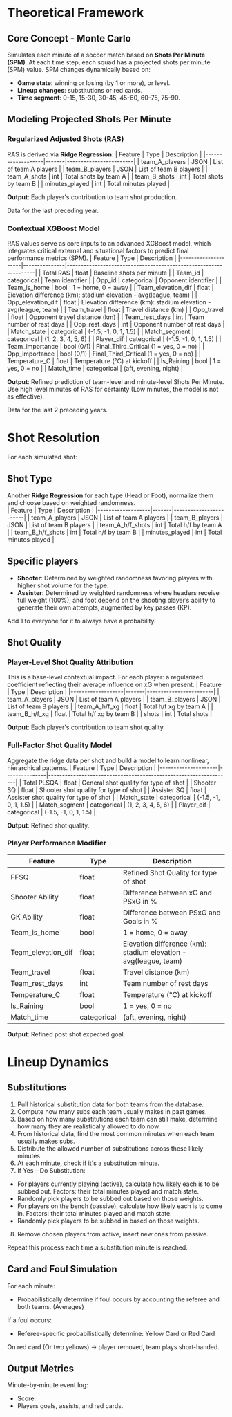 # Theoretical Framework
## Core Concept - Monte Carlo
Simulates each minute of a soccer match based on **Shots Per Minute (SPM)**. At each time step, each squad has a projected shots per minute (SPM) value. SPM changes dynamically based on:
- **Game state**: winning or losing (by 1 or more), or level.
- **Lineup changes**: substitutions or red cards.
- **Time segment**: 0-15, 15-30, 30-45, 45-60, 60-75, 75-90.

## Modeling Projected Shots Per Minute
### Regularized Adjusted Shots (RAS) 
RAS is derived via **Ridge Regression**:
| Feature           | Type        | Description      |
|-------------------|-------|------------------------|
| team_A_players    | JSON  | List of team A players |
| team_B_players    | JSON  | List of team B players |
| team_A_shots      | int   | Total shots by team A  |
| team_B_shots      | int   | Total shots by team B  |
| minutes_played    | int   | Total minutes played   |

**Output**: Each player's contribution to team shot production.

Data for the last preceding year.

### Contextual XGBoost Model
RAS values serve as core inputs to an advanced XGBoost model, which integrates critical external and situational factors to predict final performance metrics (SPM). 
| Feature             | Type          | Description                                                      |
|---------------------|---------------|------------------------------------------------------------------|
| Total RAS           | float         | Baseline shots per minute                                        |
| Team_id             | categorical   | Team identifier                                                  |
| Opp_id              | categorical   | Opponent identifier                                              |
| Team_is_home        | bool          | 1 = home, 0 = away                                               |
| Team_elevation_dif  | float         | Elevation difference (km): stadium elevation - avg(league, team) |
| Opp_elevation_dif   | float         | Elevation difference (km): stadium elevation - avg(league, team) |
| Team_travel         | float         | Travel distance (km)                                             |
| Opp_travel          | float         | Opponent travel distance (km)                                    |
| Team_rest_days      | int           | Team number of rest days                                         |
| Opp_rest_days       | int           | Opponent number of rest days                                     |
| Match_state         | categorical   | (-1.5, -1, 0, 1, 1.5)                                            |
| Match_segment       | categorical   | (1, 2, 3, 4, 5, 6)                                               |
| Player_dif          | categorical   | (-1.5, -1, 0, 1, 1.5)                                            |
| Team_importance     | bool (0/1)    | Final_Third_Critical (1 = yes, 0 = no)                           |
| Opp_importance      | bool (0/1)    | Final_Third_Critical (1 = yes, 0 = no)                           |
| Temperature_C       | float         | Temperature (°C) at kickoff                                      |
| Is_Raining          | bool          | 1 = yes, 0 = no                                                  |
| Match_time          | categorical   | (aft, evening, night)                                            |

**Output**: Refined prediction of team-level and minute-level Shots Per Minute. Use high level minutes of RAS for certainty (Low minutes, the model is not as effective). 

Data for the last 2 preceding years.

# Shot Resolution
For each simulated shot:
## Shot Type
Another **Ridge Regression** for each type (Head or Foot), normalize them and choose based on weighted randomness.  
| Feature           | Type        | Description      |
|-------------------|-------|------------------------|
| team_A_players    | JSON  | List of team A players |
| team_B_players    | JSON  | List of team B players |
| team_A_h/f_shots  | int   | Total h/f by team A    |
| team_B_h/f_shots  | int   | Total h/f by team B    |
| minutes_played    | int   | Total minutes played   |

## Specific players
- **Shooter**: Determined by weighted randomness favoring players with higher shot volume for the type.
- **Assister**: Determined by weighted randomness where headers receive full weight (100%), and foot depend on the shooting player’s ability to generate their own attempts, augmented by key passes (KP).

Add 1 to everyone for it to always have a probability.

## Shot Quality
### Player-Level Shot Quality Attribution
This is a base-level contextual impact. For each player: a regularized coefficient reflecting their average influence on xG when present.
| Feature           | Type        | Description      |
|-------------------|-------|------------------------|
| team_A_players    | JSON  | List of team A players |
| team_B_players    | JSON  | List of team B players |
| team_A_h/f_xg     | float | Total h/f xg by team A |
| team_B_h/f_xg     | float | Total h/f xg by team B |
| shots             | int   | Total shots            |

**Output**: Each player's contribution to team shot quality.

### Full-Factor Shot Quality Model
Aggregate the ridge data per shot and build a model to learn nonlinear, hierarchical patterns.
| Feature             | Type          | Description                                                      |
|---------------------|---------------|------------------------------------------------------------------|
| Total PLSQA         | float         | General shot quality for type of shot                            |
| Shooter SQ          | float         | Shooter shot quality for type of shot                            |
| Assister SQ         | float         | Assister shot quality for type of shot                           |
| Match_state         | categorical   | (-1.5, -1, 0, 1, 1.5)                                            |
| Match_segment       | categorical   | (1, 2, 3, 4, 5, 6)                                               |
| Player_dif          | categorical   | (-1.5, -1, 0, 1, 1.5)                                            |

**Output**: Refined shot quality. 

### Player Performance Modifier
| Feature             | Type          | Description                                                      |
|---------------------|---------------|------------------------------------------------------------------|
| FFSQ                | float         | Refined Shot Quality for type of shot                            |
| Shooter Ability     | float         | Difference between xG and PSxG in %                              |
| GK Ability          | float         | Difference between PSxG and Goals in %                           |
| Team_is_home        | bool          | 1 = home, 0 = away                                               |
| Team_elevation_dif  | float         | Elevation difference (km): stadium elevation - avg(league, team) |
| Team_travel         | float         | Travel distance (km)                                             |
| Team_rest_days      | int           | Team number of rest days                                         |
| Temperature_C       | float         | Temperature (°C) at kickoff                                      |
| Is_Raining          | bool          | 1 = yes, 0 = no                                                  |
| Match_time          | categorical   | (aft, evening, night)                                            |

**Output**: Refined post shot expected goal.

# Lineup Dynamics
## Substitutions
1. Pull historical substitution data for both teams from the database.
2. Compute how many subs each team usually makes in past games.
3. Based on how many substitutions each team can still make, determine how many they are realistically allowed to do now.
4. From historical data, find the most common minutes when each team usually makes subs.
5. Distribute the allowed number of substitutions across these likely minutes.
6. At each minute, check if it's a substitution minute.
7. If Yes – Do Substitution:
  - For players currently playing (active), calculate how likely each is to be subbed out. Factors: their total minutes played and match state.
  - Randomly pick players to be subbed out based on those weights.
  - For players on the bench (passive), calculate how likely each is to come in. Factors: their total minutes played and match state.
  - Randomly pick players to be subbed in based on those weights.
8. Remove chosen players from active, insert new ones from passive.

Repeat this process each time a substitution minute is reached.

## Card and Foul Simulation
For each minute:
- Probabilistically determine if foul occurs by accounting the referee and both teams. (Averages)

If a foul occurs:
- Referee-specific probabilistically determine: Yellow Card or Red Card

On red card (Or two yellows) → player removed, team plays short-handed.

## Output Metrics
Minute-by-minute event log:
- Score.
- Players goals, assists, and red cards. 
